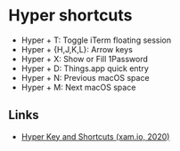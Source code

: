 # Hyper shortcuts

- Hyper + T: Toggle iTerm floating session
- Hyper + {H,J,K,L}: Arrow keys
- Hyper + X: Show or Fill 1Password
- Hyper + D: Things.app quick entry
- Hyper + N: Previous macOS space
- Hyper + M: Next macOS space

## Links
- [Hyper Key and Shortcuts (xam.io, 2020)](https://xam.io/2020/hyper-key/)